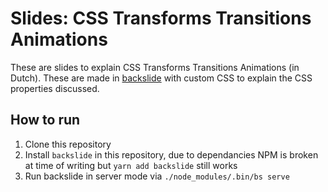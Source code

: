 Slides: CSS Transforms Transitions Animations
=================================================

These are slides to explain CSS Transforms Transitions Animations (in Dutch). These are made in [backslide](https://www.npmjs.com/package/backslide) with custom CSS to explain the CSS properties discussed. 


## How to run
1) Clone this repository
2) Install `backslide` in this repository, due to dependancies NPM is broken at time of writing but `yarn add backslide` still works
3) Run backslide in server mode via `./node_modules/.bin/bs serve`